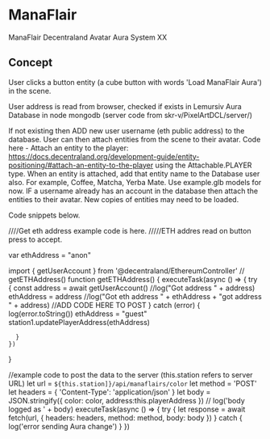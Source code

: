 # ManaFlair
ManaFlair Decentraland Avatar Aura System
XX
## Concept
User clicks a button entity (a cube button with words 'Load ManaFlair Aura') in the scene.

User address is read from browser, checked if exists in Lemursiv Aura Database in node mongodb (server code from skr-v/PixelArtDCL/server/)

If not existing then ADD new user username (eth public address) to the database.
User can then attach entities from the scene to their avatar.  Code here - Attach an entity to the player: https://docs.decentraland.org/development-guide/entity-positioning/#attach-an-entity-to-the-player  using the Attachable.PLAYER type.
When an entity is attached, add that entity name to the Database user also. For example, Coffee, Matcha, Yerba Mate. Use example.glb models for now.
IF a username already has an account in the database then attach the entities to their avatar.  New copies of entities may need to be loaded.

Code snippets below.

////Get eth address example code is here.
/////ETH addres read on button press to accept.

var ethAddress = "anon"

import { getUserAccount } from '@decentraland/EthereumController'
     //   getETHAddress()
  function getETHAddress()
  {
    executeTask(async () => {
      try {
        const address = await getUserAccount()
        //log("Got address " + address)
        ethAddress = address
//log("Got eth address " + ethAddress + "got address " + address)
       //ADD CODE HERE TO POST
      } catch (error) {
        log(error.toString())
        ethAddress = "guest"
        station1.updatePlayerAddress(ethAddress)
       
      }
    })
  
  }

//example code to post the data to the server (this.station refers to server URL)
  let url = `${this.station]}/api/manaflairs/color`
  let method = 'POST'
  let headers = { 'Content-Type': 'application/json' }
  let body = JSON.stringify({ color: color, address:this.playerAddress })
 // log('body logged as ' + body)
  executeTask(async () => {
    try {
      let response = await fetch(url, {
        headers: headers,
        method: method,
        body: body
      })
    } catch {
      log('error sending Aura change')
    }
  })

